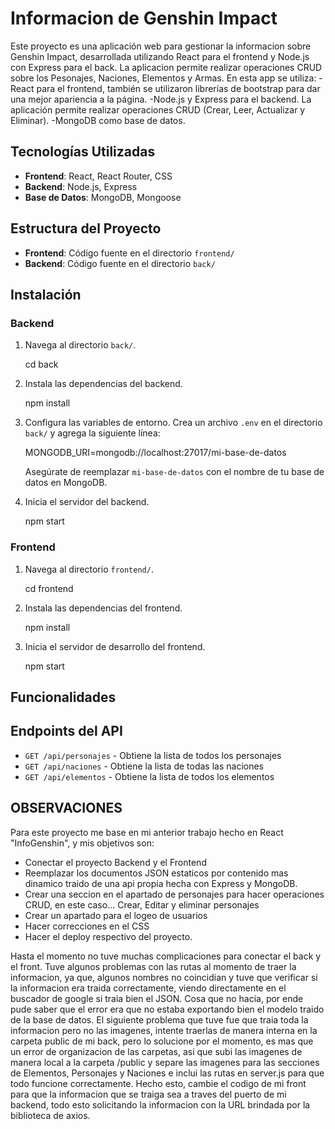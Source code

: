 # Informacion de Genshin Impact

Este proyecto es una aplicación web para gestionar la informacion sobre Genshin Impact, desarrollada utilizando React para el frontend y Node.js con Express para el back. La aplicacion permite realizar operaciones CRUD sobre los Pesonajes, Naciones, Elementos y Armas.
En esta app se utiliza:
    -React para el frontend, también se utilizaron librerías de bootstrap para dar una mejor apariencia a la página.
    -Node.js y Express para el backend. La aplicación permite realizar operaciones CRUD (Crear, Leer, Actualizar y Eliminar).
    -MongoDB como base de datos.
    
## Tecnologías Utilizadas

- **Frontend**: React, React Router, CSS
- **Backend**: Node.js, Express
- **Base de Datos**: MongoDB, Mongoose

## Estructura del Proyecto

- **Frontend**: Código fuente en el directorio `frontend/`
- **Backend**: Código fuente en el directorio `back/`

## Instalación

### Backend

1. Navega al directorio `back/`.

    cd back

2. Instala las dependencias del backend.

    npm install

3. Configura las variables de entorno. Crea un archivo `.env` en el directorio `back/` y agrega la siguiente línea:

    MONGODB_URI=mongodb://localhost:27017/mi-base-de-datos

    Asegúrate de reemplazar `mi-base-de-datos` con el nombre de tu base de datos en MongoDB.

4. Inicia el servidor del backend.

    npm start


### Frontend

1. Navega al directorio `frontend/`.

    cd frontend

2. Instala las dependencias del frontend.

    npm install

3. Inicia el servidor de desarrollo del frontend.

    npm start

## Funcionalidades



## Endpoints del API

- `GET /api/personajes` - Obtiene la lista de todos los personajes
- `GET /api/naciones` - Obtiene la lista de todas las naciones
- `GET /api/elementos` - Obtiene la lista de todos los elementos 



## OBSERVACIONES
 Para este proyecto me base en mi anterior trabajo hecho en React "InfoGenshin", y mis objetivos son:
 - Conectar el proyecto Backend y el Frontend
 - Reemplazar los documentos JSON estaticos por contenido mas dinamico traido de una api propia hecha con Express y MongoDB.
 - Crear una seccion en el apartado de personajes para hacer operaciones CRUD, en este caso... Crear, Editar y eliminar personajes
 - Crear un apartado para el logeo de usuarios
 - Hacer correcciones en el CSS
 - Hacer el deploy respectivo del proyecto.

 Hasta el momento no tuve muchas complicaciones para conectar el back y el front. Tuve algunos problemas con las rutas al momento de traer la informacion, ya que, algunos nombres no coincidian y tuve que verificar si la informacion era traida correctamente, viendo directamente en el buscador de google si traia bien el JSON. Cosa que no hacia, por ende pude saber que el error era que no estaba exportando bien el modelo traido de la base de datos.
El siguiente problema que tuve fue que traia toda la informacion pero no las imagenes, intente traerlas de manera interna en la carpeta public de mi back, pero lo solucione por el momento, es mas que un error de organizacion de las carpetas, asi que subi las imagenes de manera local a la carpeta /public y separe las imagenes para las secciones de Elementos, Personajes y Naciones e inclui las rutas en server.js para que todo funcione correctamente. Hecho esto, cambie el codigo de mi front para que la informacion que se traiga sea a traves del puerto de mi backend, todo esto solicitando la informacion con la URL brindada por la biblioteca de axios.